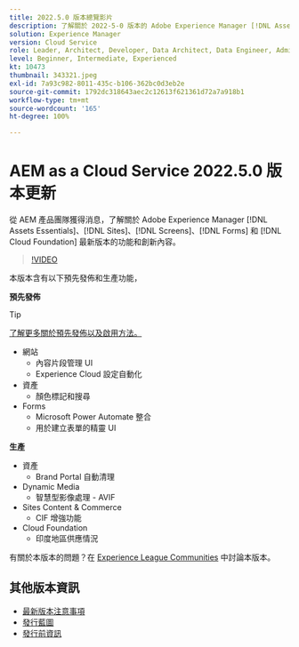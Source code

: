 ```yaml
---
title: 2022.5.0 版本總覽影片
description: 了解關於 2022-5-0 版本的 Adobe Experience Manager [!DNL Assets Essentials], [!DNL Sites], [!DNL Screens], [!DNL Forms] 和 [!DNL Cloud Foundation] 的最新功能和創新內容。
solution: Experience Manager
version: Cloud Service
role: Leader, Architect, Developer, Data Architect, Data Engineer, Admin, User
level: Beginner, Intermediate, Experienced
kt: 10473
thumbnail: 343321.jpeg
exl-id: 7a93c982-8011-435c-b106-362bc0d3eb2e
source-git-commit: 1792dc318643aec2c12613f621361d72a7a918b1
workflow-type: tm+mt
source-wordcount: '165'
ht-degree: 100%

---
```


# AEM as a Cloud Service 2022.5.0 版本更新

從 AEM 產品團隊獲得消息，了解關於 Adobe Experience Manager [!DNL Assets Essentials]、[!DNL Sites]、[!DNL Screens]、[!DNL Forms] 和 [!DNL Cloud Foundation] 最新版本的功能和創新內容。

>[!VIDEO](https://video.tv.adobe.com/v/343321/?quality=12&learn=on)

本版本含有以下預先發佈和生產功能，

**預先發佈**

>[!TIP]
>
>[了解更多關於預先發佈以及啟用方法。](https://experienceleague.adobe.com/docs/experience-manager-cloud-service/content/release-notes/prerelease.html)

* 網站
   * 內容片段管理 UI
   * Experience Cloud 設定自動化
* 資產
   * 顏色標記和搜尋
* Forms
   * Microsoft Power Automate 整合
   * 用於建立表單的精靈 UI

**生產**

* 資產
   * Brand Portal 自動清理
* Dynamic Media
   * 智慧型影像處理 - AVIF
* Sites Content &amp; Commerce
   * CIF 增強功能
* Cloud Foundation
   * 印度地區供應情況

有關於本版本的問題？在 [Experience League Communities](https://adobe.ly/3NDPR8Y) 中討論本版本。

## 其他版本資訊

* [最新版本注意事項](https://experienceleague.adobe.com/docs/experience-manager-cloud-service/content/release-notes/home.html)
* [發行藍圖](https://experienceleague.adobe.com/docs/experience-manager-release-information/aem-release-updates/update-releases-roadmap.html?lang=zh-Hant)
* [發行前資訊](https://experienceleague.adobe.com/docs/experience-manager-cloud-service/content/release-notes/prerelease.html?lang=zh-Hant)
